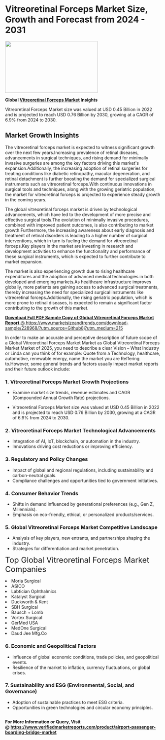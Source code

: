 <H1>Vitreoretinal Forceps Market Size, Growth and Forecast from 2024 - 2031</H1><img class="aligncenter size-medium wp-image-584254" src="https://thirdeyenews.in/wp-content/uploads/2024/09/Global-Market-Research-300x168.jpeg" alt="" width="300" height="168" /><p><strong>Global&nbsp;<a href="https://www.marketsizeandtrends.com/download-sample/228968/?utm_source=Github8j?utm_medium=215">Vitreoretinal Forceps Market</a> Insights</strong></p><p>Vitreoretinal Forceps Market size was valued at USD 0.45 Billion in 2022 and is projected to reach USD 0.76 Billion by 2030, growing at a CAGR of 6.9% from 2024 to 2030.</p><p><h2>Market Growth Insights</h2> <p>The vitreoretinal forceps market is expected to witness significant growth over the next few years.Increasing prevalence of retinal diseases, advancements in surgical techniques, and rising demand for minimally invasive surgeries are among the key factors driving this market's expansion.Additionally, the increasing adoption of retinal surgeries for treating conditions like diabetic retinopathy, macular degeneration, and retinal detachment is further boosting the demand for specialized surgical instruments such as vitreoretinal forceps.With continuous innovations in surgical tools and techniques, along with the growing geriatric population, the market for vitreoretinal forceps is projected to experience steady growth in the coming years.</p> <p><a href="https://www.example.com/sample-download"></a></p> <p>The global vitreoretinal forceps market is driven by technological advancements, which have led to the development of more precise and effective surgical tools.The evolution of minimally invasive procedures, combined with improved patient outcomes, is also contributing to market growth.Furthermore, the increasing awareness about early diagnosis and treatment of retinal disorders is leading to a higher number of surgical interventions, which in turn is fueling the demand for vitreoretinal forceps.Key players in the market are investing in research and development activities to enhance the functionality and performance of these surgical instruments, which is expected to further contribute to market expansion.</p> <p>The market is also experiencing growth due to rising healthcare expenditures and the adoption of advanced medical technologies in both developed and emerging markets.As healthcare infrastructure improves globally, more patients are gaining access to advanced surgical treatments, thereby increasing the need for specialized surgical instruments like vitreoretinal forceps.Additionally, the rising geriatric population, which is more prone to retinal diseases, is expected to remain a significant factor contributing to the growth of this market.</p> <p><a href="https://www.example.com/more-info"></p><p><span class=""><strong>Download Full PDF Sample Copy of Global Vitreoretinal Forceps Market Report</strong> @ <a href="https://www.marketsizeandtrends.com/download-sample/228968/?utm_source=Github8j?utm_medium=215" target="_blank">https://www.marketsizeandtrends.com/download-sample/228968/?utm_source=Github8j?utm_medium=215</a></span></p><p>In order to make an accurate and perceptive description of future scope of a Global&nbsp;Vitreoretinal Forceps Market Market as Global&nbsp;Vitreoretinal Forceps Market Market of 2025, you need to describe a clear Vision &ndash; What Industry or Linda can you think of for example: Quote from a Technology, healthcare, automotive, renewable energy, name the market you are Reffering to.However, some general trends and factors usually impact market reports and their future outlook include:</p><h3>1.&nbsp;<strong>Vitreoretinal Forceps Market Growth Projections</strong></h3><ul><li>Examine market size trends, revenue estimates and CAGR (Compounded Annual Growth Rate) projections.</li><li><p>Vitreoretinal Forceps Market size was valued at USD 0.45 Billion in 2022 and is projected to reach USD 0.76 Billion by 2030, growing at a CAGR of 6.9% from 2024 to 2030.</p></li></ul><h3>2.&nbsp;<strong>Vitreoretinal Forceps Market Technological Advancements</strong></h3><ul><li>Integration of AI, IoT, blockchain, or automation in the industry.</li><li>Innovations driving cost reductions or improving efficiency.</li></ul><h3>3.&nbsp;<strong>Regulatory and Policy Changes</strong></h3><ul><li>Impact of global and regional regulations, including sustainability and carbon-neutral goals.</li><li>Compliance challenges and opportunities tied to government initiatives.</li></ul><h3>4.&nbsp;<strong>Consumer Behavior Trends</strong></h3><ul><li>Shifts in demand influenced by generational preferences (e.g., Gen Z, Millennials).</li><li>Emphasis on eco-friendly, ethical, or personalized products/services.</li></ul><h3>5.&nbsp;<strong>Global Vitreoretinal Forceps Market Competitive Landscape</strong></h3><ul><li>Analysis of key players, new entrants, and partnerships shaping the industry.</li><li>Strategies for differentiation and market penetration.</li></ul><p data-pm-slice="1 1 []"><span style="color: inherit; font-family: inherit; font-size: 25px;">Top Global Vitreoretinal Forceps Market Companies</span></p><div class="" data-test-id=""><p><li>Moria Surgical</li><li> ASICO</li><li> Labtician Ophthalmics</li><li> Katalyst Surgical</li><li> Duckworth & Kent</li><li> SBH Surgical</li><li> Bausch + Lomb</li><li> Vortex Surgical</li><li> GerMed USA</li><li> MedOne Surgical</li><li> Daud Jee Mfg.Co</li></p></div><h3>6.&nbsp;<strong>Economic and Geopolitical Factors</strong></h3><ul><li>Influence of global economic conditions, trade policies, and geopolitical events.</li><li>Resilience of the market to inflation, currency fluctuations, or global crises.</li></ul><h3>7.&nbsp;<strong>Sustainability and ESG (Environmental, Social, and Governance)</strong></h3><ul><li>Adoption of sustainable practices to meet ESG criteria.</li><li>Opportunities in green technologies and circular economy principles.</li></ul><h2><strong style="font-size: 14px;">For More Information or Query, Visit @&nbsp;</strong><a style="background-color: #ffffff; font-size: 14px;" href="https://www.marketsizeandtrends.com/report/vitreoretinal-forceps-market/" target="_blank">https://www.verifiedmarketreports.com/product/airport-passenger-boarding-bridge-market</a></h2>